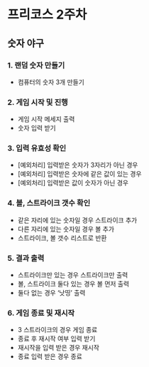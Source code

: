 # 프리코스 2주차

## 숫자 야구

### 1. 랜덤 숫자 만들기

- 컴퓨터의 숫자 3개 만들기

### 2. 게임 시작 및 진행

- 게임 시작 메세지 출력
- 숫자 입력 받기

### 3. 입력 유효성 확인

- [예외처리] 입력받은 숫자가 3자리가 아닌 경우
- [예외처리] 입력받은 숫자에 같은 값이 있는 경우
- [예외처리] 입력받은 값이 숫자가 아닌 경우

### 4. 볼, 스트라이크 갯수 확인

- 같은 자리에 있는 숫자일 경우 스트라이크 추가
- 다른 자리에 있는 숫자일 경우 볼 추가
- 스트라이크, 볼 갯수 리스트로 반환

### 5. 결과 출력

- 스트라이크만 있는 경우 스트라이크만 출력
- 볼, 스트라이크 둘다 있는 경우 볼 먼저 출력
- 둘다 없는 경우 ‘낫띵’ 출력

### 6. 게임 종료 및 재시작

- 3 스트라이크의 경우 게임 종료
- 종료 후 재시작 여부 입력 받기
- 재시작을 입력 받은 경우 재시작
- 종료 입력 받은 경우 종료